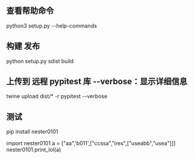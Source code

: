 ## 查看帮助命令
python3 setup.py --help-commands

## 构建 发布
python setup.py sdist build 

## 上传到 远程 pypitest 库 --verbose：显示详细信息
twine upload dist/* -r pypitest --verbose

## 测试
pip install nester0101

import nester0101
a = ["aa",'b011',["ccssa","ires",["useabb","usea"]]]
nester0101.print_lol(a)
